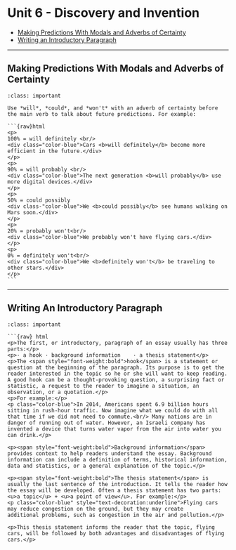 # Unit 6 - Discovery and Invention

- [Making Predictions With Modals and Adverbs of Certainty](#making-predictions-with-modals-and-adverbs-of-certainty)
- [Writing an Introductory Paragraph](#writing-an-introductory-paragraph)

---

## Making Predictions With Modals and Adverbs of Certainty

````{admonition} MAKING PREDICTIONS
:class: important

Use *will*, *could*, and *won't* with an adverb of certainty before the main verb to talk about future predictions. For example:

```{raw}html
<p>
100% = will definitely <br/>
<div class="color-blue">Cars <b>will definitely</b> become more efficient in the future.</div>
</p>
<p>
90% = will probably <br/>
<div class="color-blue">The next generation <b>will probably</b> use more digital devices.</div>
</p>
<p>
50% = could possibly
<div class-"color-blue">We <b>could possibly</b> see humans walking on Mars soon.</div>
</p>
<p>
20% = probably won't<br/>
<div class="color-blue">We probably won't have flying cars.</div>
</p>
<p>
0% = definitely won't<br/>
<div class="color-blue">We <b>definitely won't</b> be traveling to other stars.</div>
</p>
```
````

---

## Writing An Introductory Paragraph

````{admonition} WRITING AN INTRODUCTORY PARAGRAPH
:class: important

```{raw} html
<p>The first, or introductory, paragraph of an essay usually has three parts:</p>
<p>· a hook	· background information	· a thesis statement</p>
<p>The <span style="font-weight:bold">hook</span> is a statement or question at the beginning of the paragraph. Its purpose is to get the reader interested in the topic so he or she will want to keep reading. A good hook can be a thought-provoking question, a surprising fact or statistic, a request to the reader to imagine a situation, an observation, or a quotation.</p>
<p>For example:</p>
<p class="color-blue">In 2014, Americans spent 6.9 billion hours sitting in rush-hour traffic. Now imagine what we could do with all that time if we did not need to commute.<br/> Many nations are in danger of running out of water. However, an Israeli company has invented a device that turns water vapor from the air into water you can drink.</p>

<p><span style="font-weight:bold">Background information</span> provides context to help readers understand the essay. Background information can include a definition of terms, historical information, data and statistics, or a general explanation of the topic.</p>

<p><span style="font-weight:bold">The thesis statement</span> is usually the last sentence of the introduction. It tells the reader how the essay will be developed. Often a thesis statement has two parts: <u>a topic</u> + <u>a point of view</u>. For example:</p>
<p class="color-blue" style="text-decoration:underline">Flying cars may reduce congestion on the ground, but they may create
additional problems, such as congestion in the air and pollution.</p>

<p>This thesis statement informs the reader that the topic, flying cars, will be followed by both advantages and disadvantages of flying cars.</p>
````
